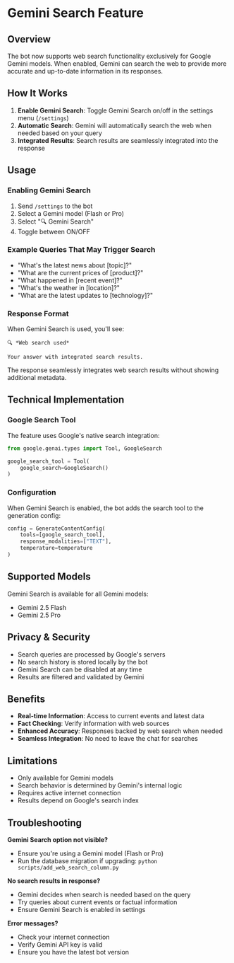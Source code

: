 # Gemini Search Feature

## Overview

The bot now supports web search functionality exclusively for Google Gemini models. When enabled, Gemini can search the web to provide more accurate and up-to-date information in its responses.

## How It Works

1. **Enable Gemini Search**: Toggle Gemini Search on/off in the settings menu (`/settings`)
2. **Automatic Search**: Gemini will automatically search the web when needed based on your query
3. **Integrated Results**: Search results are seamlessly integrated into the response

## Usage

### Enabling Gemini Search

1. Send `/settings` to the bot
2. Select a Gemini model (Flash or Pro)
3. Select "🔍 Gemini Search" 
4. Toggle between ON/OFF

### Example Queries That May Trigger Search

- "What's the latest news about [topic]?"
- "What are the current prices of [product]?"
- "What happened in [recent event]?"
- "What's the weather in [location]?"
- "What are the latest updates to [technology]?"

### Response Format

When Gemini Search is used, you'll see:

```
🔍 *Web search used*

Your answer with integrated search results.
```

The response seamlessly integrates web search results without showing additional metadata.

## Technical Implementation

### Google Search Tool

The feature uses Google's native search integration:

```python
from google.genai.types import Tool, GoogleSearch

google_search_tool = Tool(
    google_search=GoogleSearch()
)
```

### Configuration

When Gemini Search is enabled, the bot adds the search tool to the generation config:

```python
config = GenerateContentConfig(
    tools=[google_search_tool],
    response_modalities=["TEXT"],
    temperature=temperature
)
```

## Supported Models

Gemini Search is available for all Gemini models:
- Gemini 2.5 Flash
- Gemini 2.5 Pro

## Privacy & Security

- Search queries are processed by Google's servers
- No search history is stored locally by the bot
- Gemini Search can be disabled at any time
- Results are filtered and validated by Gemini

## Benefits

- **Real-time Information**: Access to current events and latest data
- **Fact Checking**: Verify information with web sources
- **Enhanced Accuracy**: Responses backed by web search when needed
- **Seamless Integration**: No need to leave the chat for searches

## Limitations

- Only available for Gemini models
- Search behavior is determined by Gemini's internal logic
- Requires active internet connection
- Results depend on Google's search index

## Troubleshooting

**Gemini Search option not visible?**
- Ensure you're using a Gemini model (Flash or Pro)
- Run the database migration if upgrading: `python scripts/add_web_search_column.py`

**No search results in response?**
- Gemini decides when search is needed based on the query
- Try queries about current events or factual information
- Ensure Gemini Search is enabled in settings

**Error messages?**
- Check your internet connection
- Verify Gemini API key is valid
- Ensure you have the latest bot version